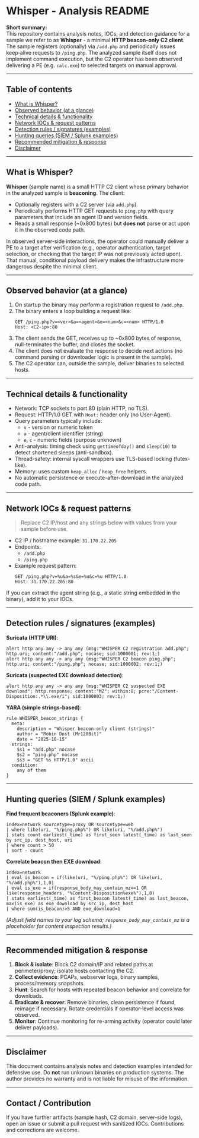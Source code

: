 # Whisper - Analysis README

**Short summary:**  
This repository contains analysis notes, IOCs, and detection guidance for a sample we refer to as **Whisper** - a minimal **HTTP beacon-only C2 client**. The sample registers (optionally) via `/add.php` and periodically issues keep‑alive requests to `/ping.php`. The analyzed sample itself does not implement command execution, but the C2 operator has been observed delivering a PE (e.g. `calc.exe`) to selected targets on manual approval.

---

## Table of contents
- [What is Whisper?](#what-is-whisper)
- [Observed behavior (at a glance)](#observed-behavior-at-a-glance)
- [Technical details & functionality](#technical-details--functionality)
- [Network IOCs & request patterns](#network-iocs--request-patterns)
- [Detection rules / signatures (examples)](#detection-rules--signatures-examples)
- [Hunting queries (SIEM / Splunk examples)](#hunting-queries-siem--splunk-examples)
- [Recommended mitigation & response](#recommended-mitigation--response)
- [Disclaimer](#disclaimer)

---

## What is Whisper?

**Whisper** (sample name) is a small HTTP C2 client whose primary behavior in the analyzed sample is **beaconing**. The client:

- Optionally registers with a C2 server (via `add.php`).
- Periodically performs HTTP GET requests to `ping.php` with query parameters that include an agent ID and version fields.
- Reads a small response (~0x800 bytes) but **does not** parse or act upon it in the observed code path.

In observed server-side interactions, the operator could manually deliver a PE to a target after verification (e.g., operator authentication, target selection, or checking that the target IP was not previously acted upon). That manual, conditional payload delivery makes the infrastructure more dangerous despite the minimal client.

---

## Observed behavior (at a glance)

1. On startup the binary may perform a registration request to `/add.php`.
2. The binary enters a loop building a request like:
   ```
   GET /ping.php?v=<ver>&a=<agent>&e=<num>&c=<num> HTTP/1.0
   Host: <C2-ip>:80
   ```
3. The client sends the GET, receives up to ~0x800 bytes of response, null-terminates the buffer, and closes the socket.
4. The client does not evaluate the response to decide next actions (no command parsing or downloader logic is present in the sample).
5. The C2 operator can, outside the sample, deliver binaries to selected hosts.

---

## Technical details & functionality

- Network: TCP sockets to port 80 (plain HTTP, no TLS).
- Request: HTTP/1.0 GET with `Host:` header only (no User-Agent).
- Query parameters typically include:
  - `v` - version or numeric token
  - `a` - agent/client identifier (string)
  - `e`, `c` - numeric fields (purpose unknown)
- Anti-analysis: timing check using `gettimeofday()` and `sleep(10)` to detect shortened sleeps (anti-sandbox).
- Thread-safety: internal syscall wrappers use TLS-based locking (futex-like).
- Memory: uses custom `heap_alloc` / `heap_free` helpers.
- No automatic persistence or execute-after-download in the analyzed code path.

---

## Network IOCs & request patterns

> Replace C2 IP/host and any strings below with values from your sample before use.

- C2 IP / hostname example: `31.170.22.205`
- Endpoints:
  - `/add.php`
  - `/ping.php`
- Example request pattern:
  ```
  GET /ping.php?v=%u&a=%s&e=%u&c=%u HTTP/1.0
  Host: 31.170.22.205:80
  ```

If you can extract the agent string (e.g., a static string embedded in the binary), add it to your IOCs.

---

## Detection rules / signatures (examples)

**Suricata (HTTP URI)**:
```text
alert http any any -> any any (msg:"WHISPER C2 registration add.php"; http.uri; content:"/add.php"; nocase; sid:1000001; rev:1;)
alert http any any -> any any (msg:"WHISPER C2 beacon ping.php"; http.uri; content:"/ping.php"; nocase; sid:1000002; rev:1;)
```

**Suricata (suspected EXE download detection)**:
```text
alert http any any -> any any (msg:"WHISPER C2 suspected EXE download"; http.response; content:"MZ"; within:8; pcre:"/Content-Disposition:.*\\.exe/i"; sid:1000003; rev:1;)
```

**YARA (simple strings-based)**:
```yara
rule WHISPER_beacon_strings {
  meta:
    description = "Whisper beacon-only client (strings)"
    author = "Robin Dost (Mr128Bit)"
    date = "2025-10-15"
  strings:
    $s1 = "add.php" nocase
    $s2 = "ping.php" nocase
    $s3 = "GET %s HTTP/1.0" ascii
  condition:
    any of them
}
```

---

## Hunting queries (SIEM / Splunk examples)

**Find frequent beaconers (Splunk example)**:
```spl
index=network sourcetype=proxy OR sourcetype=web
| where like(uri, "%/ping.php%") OR like(uri, "%/add.php%")
| stats count earliest(_time) as first_seen latest(_time) as last_seen by src_ip, dest_host, uri
| where count > 50
| sort - count
```

**Correlate beacon then EXE download**:
```spl
index=network
| eval is_beacon = if(like(uri, "%/ping.php%") OR like(uri, "%/add.php%"),1,0)
| eval is_exe = if(response_body_may_contain_mz==1 OR like(response_headers, "%Content-Disposition%exe%"),1,0)
| stats earliest(_time) as first_beacon latest(_time) as last_beacon, max(is_exe) as exe_download by src_ip, dest_host
| where sum(is_beacon)>5 AND exe_download=1
```
*(Adjust field names to your log schema; `response_body_may_contain_mz` is a placeholder for content inspection results.)*

---

## Recommended mitigation & response

1. **Block & isolate**: Block C2 domain/IP and related paths at perimeter/proxy; isolate hosts contacting the C2.  
2. **Collect evidence**: PCAPs, webserver logs, binary samples, process/memory snapshots.  
3. **Hunt**: Search for hosts with repeated beacon behavior and correlate for downloads.  
4. **Eradicate & recover**: Remove binaries, clean persistence if found, reimage if necessary. Rotate credentials if operator-level access was observed.  
5. **Monitor**: Continue monitoring for re-arming activity (operator could later deliver payloads).

---

## Disclaimer

This document contains analysis notes and detection examples intended for defensive use. Do **not** run unknown binaries on production systems. The author provides no warranty and is not liable for misuse of the information.

---

## Contact / Contribution

If you have further artifacts (sample hash, C2 domain, server-side logs), open an issue or submit a pull request with sanitized IOCs. Contributions and corrections are welcome.

